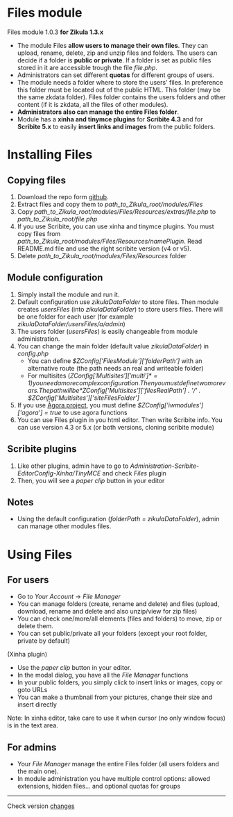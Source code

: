 Files module
============
Files module 1.0.3 **for Zikula 1.3.x**

  - The module Files **allow users to manage their own files**. They can upload, rename, delete, zip and unzip files and folders. The users can decide if a folder is **public or private**. If a folder is set as public files stored in it are accessible trough the file *file.php*.
  - Administrators can set different **quotas** for different groups of users.
  - The module needs a folder where to store the users' files. In preference this folder must be located out of the public HTML. This folder (may be the same zkdata folder). Files folder contains the users folders and other content (if it is zkdata, all the files of other modules).
  - **Administrators also can manage the entire Files folder**.
  - Module has a **xinha and tinymce plugins** for **Scribite 4.3** and for **Scribite 5.x** to easily **insert links and images** from the public folders.

Installing Files
================

Copying files
-------------

  1. Download the repo form [github](https://github.com/zikula-modules/Files/archive/master.zip).
  2. Extract files and copy them to *path_to_Zikula_root/modules/Files*
  3. Copy *path_to_Zikula_root/modules/Files/Resources/extras/file.php* to *path_to_Zikula_root/file.php*
  4. If you use Scribite, you can use xinha and tinymce plugins. You must copy files from *path_to_Zikula_root/modules/Files/Resources/namePlugin*. Read README.md file and use the right scribite version (v4 or v5).
  5. Delete *path_to_Zikula_root/modules/Files/Resources* folder

Module configuration
--------------------

  1. Simply install the module and run it.
  2. Default configuration use *zikulaDataFolder* to store files. Then module creates *usersFiles* (into *zikulaDataFolder*) to store users files. There will be one folder for each user (for example *zikulaDataFolder/usersFiles/a/admin*)
  3. The users folder (*usersFiles*) is easily changeable from module administration.
  4. You can change the main folder (default value *zikulaDataFolder*) in *config.php*
      - You can define *$ZConfig['FilesModule']['folderPath']* with an alternative route (the path needs an real and writeable folder)
      - For multisites (*$ZConfig['Multisites']['multi']* = 1) you need a more complex configuration. Then you must define two more vars. The path will be *$ZConfig['Multisites']['filesRealPath'] . '/' . $ZConfig['Multisites']['siteFilesFolder']*
  5. If you use [Àgora project](https://github.com/projectestac/agora), you must define *$ZConfig['iwmodules']['agora'] = true* to use agora functions
  6. You can use Files plugin in you html editor. Then write Scribite info. You can use version 4.3 or 5.x (or both versions, cloning scribite module)

Scribite plugins
------------------

  1. Like other plugins, admin have to go to *Administration-Scribite-EditorConfig-Xinha/TinyMCE* and check *Files* plugin
  2. Then, you will see a *paper clip* button in your editor

Notes
-----

  - Using the default configuration (*folderPath = zikulaDataFolder*), admin can manage other modules files.

Using Files
===========
For users
---------
  - Go to *Your Account* -> *File Manager*
  - You can manage folders (create, rename and delete) and files (upload, download, rename and delete and also unzip/view for zip files)
  - You can check one/more/all elements (files and folders) to move, zip or delete them.
  - You can set public/private all your folders (except your root folder, private by default)

  (Xinha plugin)
  - Use the *paper clip* button in your editor.
  - In the modal dialog, you have all the *File Manager* functions
  - In your public folders, you simply click to insert links or images, copy or goto URLs
  - You can make a thumbnail from your pictures, change their size and insert directly

  Note: In xinha editor, take care to use it when cursor (no only window focus) is in the text area.

For admins
----------
  - Your *File Manager*  manage the entire Files folder (all users folders and the main one).
  - In module administration you have multiple control options: allowed extensions, hidden files... and optional quotas for groups

--------
Check version [changes](docs/changes.md)
